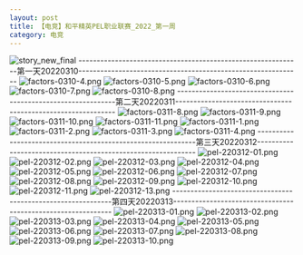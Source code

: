 ```yaml
---
layout: post
title: 【电竞】和平精英PEL职业联赛_2022_第一周
category: 电竞
---
```

![story_new_final](http://rjbwi03xh.hd-bkt.clouddn.com/img/story_new_final_0322.png)
-------------------------------------------------------------第一天20220310-------------------------------------------------------------
![factors-0310-4.png](http://rjbwi03xh.hd-bkt.clouddn.com/img/factors-0310-4.png)
![factors-0310-5.png](http://rjbwi03xh.hd-bkt.clouddn.com/img/factors-0310-5.png)
![factors-0310-6.png](http://rjbwi03xh.hd-bkt.clouddn.com/img/factors-0310-6.png)
![factors-0310-7.png](http://rjbwi03xh.hd-bkt.clouddn.com/img/factors-0310-7.png)
![factors-0310-8.png](http://rjbwi03xh.hd-bkt.clouddn.com/img/factors-0310-8.png)
-------------------------------------------------------------第二天20220311-------------------------------------------------------------
![factors-0311-8.png](http://rjbwi03xh.hd-bkt.clouddn.com/img/factors-0311-8.png)
![factors-0311-9.png](http://rjbwi03xh.hd-bkt.clouddn.com/img/factors-0311-9.png)
![factors-0311-10.png](http://rjbwi03xh.hd-bkt.clouddn.com/img/factors-0311-10.png)
![factors-0311-11.png](http://rjbwi03xh.hd-bkt.clouddn.com/img/factors-0311-11.png)
![factors-0311-1.png](http://rjbwi03xh.hd-bkt.clouddn.com/img/factors-0311-1.png)
![factors-0311-2.png](http://rjbwi03xh.hd-bkt.clouddn.com/img/factors-0311-2.png)
![factors-0311-3.png](http://rjbwi03xh.hd-bkt.clouddn.com/img/factors-0311-3.png)
![factors-0311-4.png](http://rjbwi03xh.hd-bkt.clouddn.com/img/factors-0311-4.png)
-------------------------------------------------------------第三天20220312-------------------------------------------------------------
![pel-220312-01.png](http://rjbwi03xh.hd-bkt.clouddn.com/img/pel-220312-1.png)
![pel-220312-02.png](http://rjbwi03xh.hd-bkt.clouddn.com/img/pel-220312-2.png)
![pel-220312-03.png](http://rjbwi03xh.hd-bkt.clouddn.com/img/pel-220312-3.png)
![pel-220312-04.png](http://rjbwi03xh.hd-bkt.clouddn.com/img/pel-220312-4.png)
![pel-220312-05.png](http://rjbwi03xh.hd-bkt.clouddn.com/img/pel-220312-5.png)
![pel-220312-06.png](http://rjbwi03xh.hd-bkt.clouddn.com/img/pel-220312-6.png)
![pel-220312-07.png](http://rjbwi03xh.hd-bkt.clouddn.com/img/pel-220312-7.png)
![pel-220312-08.png](http://rjbwi03xh.hd-bkt.clouddn.com/img/pel-220312-8.png)
![pel-220312-09.png](http://rjbwi03xh.hd-bkt.clouddn.com/img/pel-220312-9.png)
![pel-220312-10.png](http://rjbwi03xh.hd-bkt.clouddn.com/img/pel-220312-10.png)
![pel-220312-11.png](http://rjbwi03xh.hd-bkt.clouddn.com/img/pel-220312-11.png)
![pel-220312-13.png](http://rjbwi03xh.hd-bkt.clouddn.com/img/pel-220312-13.png)
-------------------------------------------------------------第四天20220313-------------------------------------------------------------
![pel-220313-01.png](http://rjbwi03xh.hd-bkt.clouddn.com/img/pel-220313-1.png)
![pel-220313-02.png](http://rjbwi03xh.hd-bkt.clouddn.com/img/pel-220313-2.png)
![pel-220313-03.png](http://rjbwi03xh.hd-bkt.clouddn.com/img/pel-220313-3.png)
![pel-220313-04.png](http://rjbwi03xh.hd-bkt.clouddn.com/img/pel-220313-4.png)
![pel-220313-05.png](http://rjbwi03xh.hd-bkt.clouddn.com/img/pel-220313-5.png)
![pel-220313-06.png](http://rjbwi03xh.hd-bkt.clouddn.com/img/pel-220313-6.png)
![pel-220313-07.png](http://rjbwi03xh.hd-bkt.clouddn.com/img/pel-220313-7.png)
![pel-220313-08.png](http://rjbwi03xh.hd-bkt.clouddn.com/img/pel-220313-8.png)
![pel-220313-09.png](http://rjbwi03xh.hd-bkt.clouddn.com/img/pel-220313-9.png)
![pel-220313-10.png](http://rjbwi03xh.hd-bkt.clouddn.com/img/pel-220313-10.png)










  




